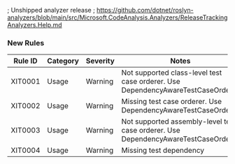 ; Unshipped analyzer release
; https://github.com/dotnet/roslyn-analyzers/blob/main/src/Microsoft.CodeAnalysis.Analyzers/ReleaseTrackingAnalyzers.Help.md

### New Rules

Rule ID | Category | Severity | Notes
--------|----------|----------|-------
XIT0001 | Usage | Warning | Not supported class-level test case orderer. Use DependencyAwareTestCaseOrderer
XIT0002 | Usage | Warning | Missing test case orderer. Use DependencyAwareTestCaseOrderer
XIT0003 | Usage | Warning | Not supported assembly-level test case orderer. Use DependencyAwareTestCaseOrderer
XIT0004 | Usage | Warning | Missing test dependency